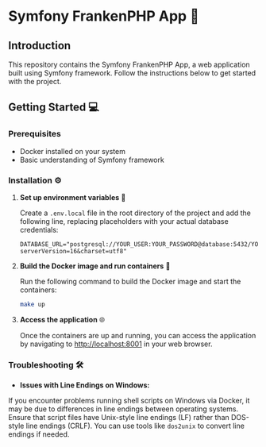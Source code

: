 # Symfony FrankenPHP App 🚀

## Introduction

This repository contains the Symfony FrankenPHP App, a web application built using Symfony framework. Follow the instructions below to get started with the project.

## Getting Started 💻

### Prerequisites

- Docker installed on your system
- Basic understanding of Symfony framework

### Installation ⚙️


1. **Set up environment variables** 🔑

   Create a `.env.local` file in the root directory of the project and add the following line, replacing placeholders with your actual database credentials:

    ```dotenv
    DATABASE_URL="postgresql://YOUR_USER:YOUR_PASSWORD@database:5432/YOUR_DATABASE?serverVersion=16&charset=utf8"
    ```

2. **Build the Docker image and run containers** 🐳

   Run the following command to build the Docker image and start the containers:

    ```bash
    make up
    ```

3. **Access the application** 🌐

   Once the containers are up and running, you can access the application by navigating to [http://localhost:8001](http://localhost:8001) in your web browser.

### Troubleshooting 🛠️

- **Issues with Line Endings on Windows:** 

If you encounter problems running shell scripts on Windows via Docker, it may be due to differences in line endings between operating systems. Ensure that script files have Unix-style line endings (LF) rather than DOS-style line endings (CRLF). You can use tools like `dos2unix` to convert line endings if needed.
